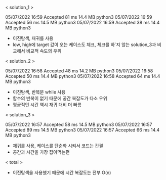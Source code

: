 
< solution_1 >

05/07/2022 16:59	Accepted	81 ms	14.4 MB	python3
05/07/2022 16:59	Accepted	56 ms	14.5 MB	python3
05/07/2022 16:59	Accepted	38 ms	14.4 MB	python3

- 이진탐색, 재귀를 사용
- low, high에 target 값이 오는 케이스도 체크, 체크를 하`지 않는 solution_3과 비교해서 비교적 속도의 우위


< solution_2 >

05/07/2022 16:58	Accepted	48 ms	14.2 MB	python3
05/07/2022 16:58	Accepted	50 ms	14.4 MB	python3
05/07/2022 16:58	Accepted	64 ms	14.4 MB	python3

- 이진탐색, 반복문 while 사용
- 함수의 반복이 없기 때문에 공간 복잡도가 다소 우위
- 평균적인 시간 역시 재귀 대비 더 빠름


< solution_3 >

05/07/2022 16:57	Accepted	58 ms	14.5 MB	python3
05/07/2022 16:57	Accepted	89 ms	14.5 MB	python3
05/07/2022 16:57	Accepted	66 ms	14.4 MB	python3

- 재귀를 사용, 케이스를 단순화 시켜서 코드는 간결
- 공간과 시간을 가장 잡아먹는편

< total >

- 이진탐색을 사용했기 때문에 시간 복잡도는 전부 O(n)

